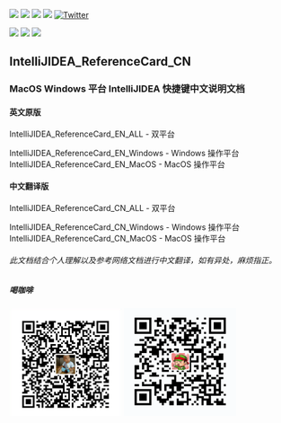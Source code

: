 ![](https://img.shields.io/github/stars/paynezhuang/IntelliJIDEA_ReferenceCard_CN.svg) ![](https://img.shields.io/github/forks/paynezhuang/IntelliJIDEA_ReferenceCard_CN.svg) ![](https://img.shields.io/github/issues/paynezhuang/IntelliJIDEA_ReferenceCard_CN.svg) ![](https://img.shields.io/github/license/paynezhuang/IntelliJIDEA_ReferenceCard_CN.svg) [![Twitter](https://img.shields.io/twitter/url/https/github.com/paynezhuang/IntelliJIDEA_ReferenceCard_CN.svg?style=social)](https://twitter.com/intent/tweet?text=Wow:&url=https%3A%2F%2Fgithub.com%2Fpaynezhuang%2FIntelliJIDEA_ReferenceCard_CN)

[![](https://img.shields.io/badge/weibo-@平平淡淡才是真_晓庄-blue.svg?colorA=abcdef)](https://weibo.com/paynezhuang) [![](https://img.shields.io/badge/twitter-@paynezhuang-blue.svg?colorA=abcdef)](https://twitter.com/PayneZhuang) [![](https://img.shields.io/badge/github-@paynezhuang-blue.svg?colorA=abcdef)](https://github.com/paynezhuang)

## IntelliJIDEA_ReferenceCard_CN
### MacOS Windows 平台 IntelliJIDEA 快捷键中文说明文档

#### 英文原版
IntelliJIDEA_ReferenceCard_EN_ALL     -  双平台

IntelliJIDEA_ReferenceCard_EN_Windows -  Windows 操作平台
IntelliJIDEA_ReferenceCard_EN_MacOS   -  MacOS 操作平台

#### 中文翻译版
IntelliJIDEA_ReferenceCard_CN_ALL     -  双平台

IntelliJIDEA_ReferenceCard_CN_Windows -  Windows 操作平台
IntelliJIDEA_ReferenceCard_CN_MacOS   -  MacOS 操作平台

###### 此文档结合个人理解以及参考网络文档进行中文翻译，如有异处，麻烦指正。


##### 喝咖啡

<img src="images/AliPay.png" width="200" hegiht="113" align=center />
<img src="images/WeChatPay.png" width="200" hegiht="113" align=center />
